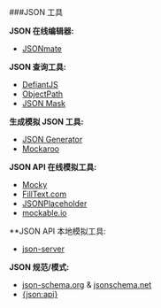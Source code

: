 ###JSON 工具

**JSON 在线编辑器:**

<ul>
<li><a href="http://jsonmate.com/">JSONmate</a></li>
</ul>

**JSON 查询工具:**

<ul>
<li><a href="http://www.defiantjs.com/">DefiantJS</a></li>
<li><a href="http://objectpath.org/">ObjectPath</a></li>
<li><a href="https://github.com/nemtsov/json-mask">JSON Mask</a></li>
</ul>

**生成模拟 JSON 工具:**

<ul>
<li><a href="http://www.json-generator.com/">JSON Generator</a></li>
<li><a href="https://www.mockaroo.com/">Mockaroo</a></li>
</ul>

**JSON API 在线模拟工具:**

<ul>
<li><a href="http://www.mocky.io/">Mocky</a></li>
<li><a href="http://www.filltext.com/">FillText.com</a></li>
<li><a href="http://jsonplaceholder.typicode.com/">JSONPlaceholder</a></li>
<li><a href="https://www.mockable.io/">mockable.io</a></li>
</ul>

**JSON API 本地模拟工具:</h5>

<ul>
<li><a href="https://github.com/typicode/json-server">json-server</a></li>
</ul>

**JSON 规范/模式:**

<ul>
<li><a href="http://json-schema.org/">json-schema.org</a> &amp; <a href="http://jsonschema.net/">jsonschema.net</a></li>
<li><a href="http://jsonapi.org/">{json:api}</a></li>
</ul>
